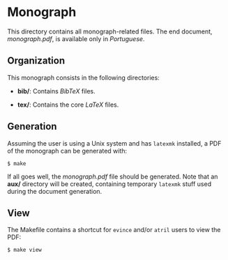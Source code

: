 # Monograph

This directory contains all monograph-related files. The end document,
*monograph.pdf*, is available only in *Portuguese*.

## Organization

This monograph consists in the following directories:

- **bib/**: Contains *BibTeX* files.

[//]: # (- **image/**: Contains images used throughout the document.)

- **tex/**: Contains the core *LaTeX* files.

## Generation

Assuming the user is using a Unix system and has `latexmk` installed, a PDF of the
monograph can be generated with:

    $ make

If all goes well, the *monograph.pdf* file should be generated. Note that an
**aux/** directory will be created, containing temporary `latexmk` stuff used during
the document generation.

## View

The Makefile contains a shortcut for `evince` and/or `atril` users to view the PDF:

    $ make view
